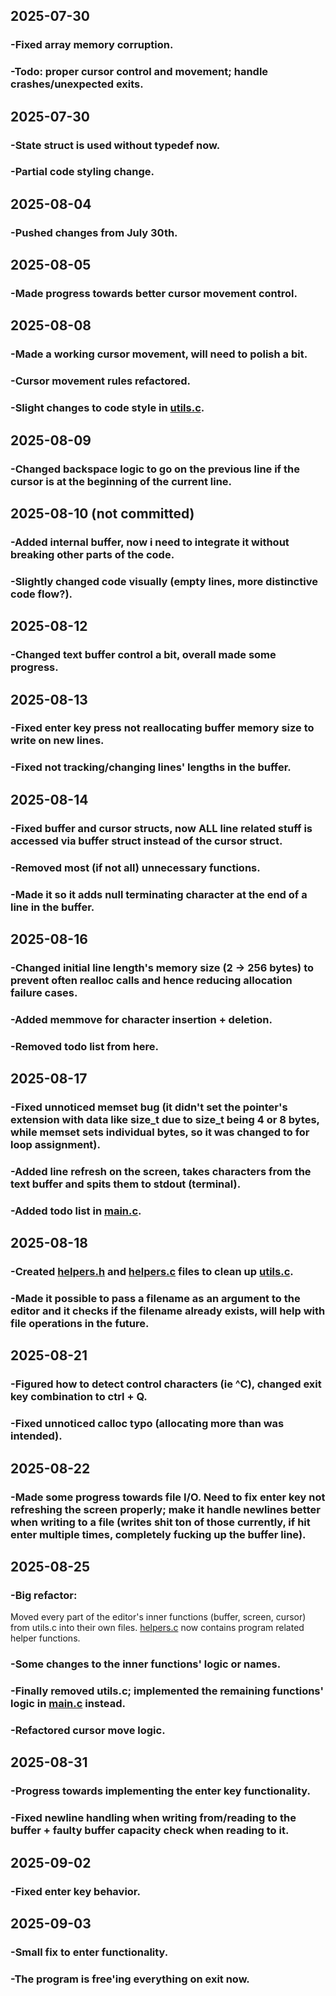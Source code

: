 ## 2025-07-30
### -Fixed array memory corruption.
### -Todo: proper cursor control and movement; handle crashes/unexpected exits.

## 2025-07-30
### -State struct is used without typedef now.
### -Partial code styling change.

## 2025-08-04
### -Pushed changes from July 30th.

## 2025-08-05
### -Made progress towards better cursor movement control.

## 2025-08-08
### -Made a working cursor movement, will need to polish a bit.
### -Cursor movement rules refactored.
### -Slight changes to code style in [utils.c](utils.c).

## 2025-08-09
### -Changed backspace logic to go on the previous line if the cursor is at the beginning of the current line.

## 2025-08-10 (not committed)
### -Added internal buffer, now i need to integrate it without breaking other parts of the code.
### -Slightly changed code visually (empty lines, more distinctive code flow?).

## 2025-08-12
### -Changed text buffer control a bit, overall made some progress.

## 2025-08-13
### -Fixed enter key press not reallocating buffer memory size to write on new lines.
### -Fixed not tracking/changing lines' lengths in the buffer.

## 2025-08-14
### -Fixed buffer and cursor structs, now ALL line related stuff is accessed via buffer struct instead of the cursor struct.
### -Removed most (if not all) unnecessary functions.
### -Made it so it adds null terminating character at the end of a line in the buffer.

## 2025-08-16
### -Changed initial line length's memory size (2 -> 256 bytes) to prevent often realloc calls and hence reducing allocation failure cases.
### -Added memmove for character insertion + deletion.
### -Removed todo list from here.

## 2025-08-17
### -Fixed unnoticed memset bug (it didn't set the pointer's extension with data like size\_t due to size\_t being 4 or 8 bytes, while memset sets individual bytes, so it was changed to for loop assignment).
### -Added line refresh on the screen, takes characters from the text buffer and spits them to stdout (terminal).
### -Added todo list in [main.c](main.c).

## 2025-08-18
### -Created [helpers.h](helpers.h) and [helpers.c](helpers.c) files to clean up [utils.c](utils.c).
### -Made it possible to pass a filename as an argument to the editor and it checks if the filename already exists, will help with file operations in the future.

## 2025-08-21
### -Figured how to detect control characters (ie ^C), changed exit key combination to ctrl + Q.
### -Fixed unnoticed calloc typo (allocating more than was intended).

## 2025-08-22
### -Made some progress towards file I/O. Need to fix enter key not refreshing the screen properly; make it handle newlines better when writing to a file (writes shit ton of those currently, if hit enter multiple times, completely fucking up the buffer line).

## 2025-08-25
### -Big refactor:
Moved every part of the editor's inner functions (buffer, screen, cursor) from utils.c into their own files.
[helpers.c](helpers.c) now contains program related helper functions.
### -Some changes to the inner functions' logic or names.
### -Finally removed utils.c; implemented the remaining functions' logic in [main.c](main.c) instead.
### -Refactored cursor move logic.

## 2025-08-31
### -Progress towards implementing the enter key functionality.
### -Fixed newline handling when writing from/reading to the buffer + faulty buffer capacity check when reading to it.

## 2025-09-02
### -Fixed enter key behavior.

## 2025-09-03
### -Small fix to enter functionality.
### -The program is free'ing everything on exit now.
